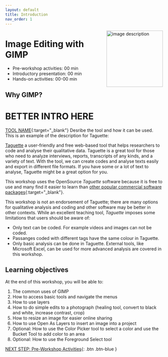 ```yaml
---
layout: default
title: Introduction 
nav_order: 1
---
```

<img src="WORKSHOP-LOGO-HERE.png" alt="image description" style="float:right;width:180px;"> 

# Image Editing with GIMP

- Pre-workshop activities: 00 min 
- Introductory presentation: 00 min
- Hands-on activities: 00-00 min

## Why GIMP?

# **BETTER INTRO HERE**

[TOOL NAME](https://TOOL-URL-HERE.org/){:target="_blank"} Desribe the tool and how it can be used. This is an example of the description for Taguette:

[Taguette](https://taguette.org/) a user-friendly and free web-based tool that helps researchers to code and analyse their qualitative data. Taguette is a great tool for those who need to analyze interviews, reports, transcripts of any kinds, and a variety of text. With the tool, we can create codes and analyse texts easily and export in different file formats. If you have some or a lot of text to analyse, Taguette might be a great option for you.

This workshop uses the OpenSource _Taguette_ software because it is free to use and many find it easier to learn than [other popular commercial software packages](https://en.wikipedia.org/wiki/Computer-assisted_qualitative_data_analysis_software){:target="_blank"}. 

This workshop is not an endorsement of Taguette; there are many options for qualitative analysis and coding and other software may be better in other contexts. While an excellent teaching tool, _Taguette_ imposes some limitations that users should be aware of:

- Only text can be coded. For example videos and images can not be coded.
- Passanges coded with different tags have the same colour in Taguette. 
- Only basic analysis can be done in Taguette. External tools, like Microsoft Excel, can be used for more advanced analysis are covered in this workshop.

## Learning objectives

At the end of this workshop, you will be able to:

1. The common uses of GIMP
2. How to access basic tools and navigate the menus
3. How to use layers
4. How to do simple edits to a photograph (healing tool, convert to black and white, increase contrast, crop)
5. How to resize an image for easier online sharing
6. How to use Open As Layers to insert an image into a project
7. Optional: How to use the Color Picker tool to select a color and use the Bucket Tool to add color to an area
8. Optional: How to use the Foreground Select tool

[NEXT STEP: Pre-Workshop Activities](pre-workshop.html){: .btn .btn-blue }
